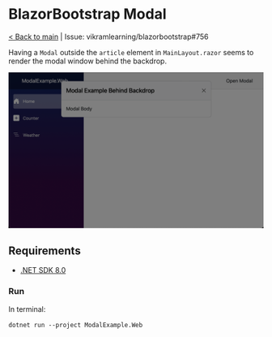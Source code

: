 # BlazorBootstrap Modal
[< Back to main](https://github.com/izaacj/github-issues) | Issue: vikramlearning/blazorbootstrap#756

Having a `Modal` outside the `article` element in `MainLayout.razor` seems to render the modal window behind the backdrop.

![Screenshot displaying a modal window rendered behind the backdrop](/bb-modal/screenshot.png)

## Requirements
* [.NET SDK 8.0](https://dotnet.microsoft.com/en-us/download/dotnet/8.0)

### Run
In terminal:
```
dotnet run --project ModalExample.Web
```